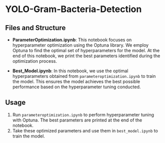 # YOLO-Gram-Bacteria-Detection


## Files and Structure

- **ParameterOptimization.ipynb**: This notebook focuses on hyperparameter optimization using the Optuna library. We employ Optuna to find the optimal set of hyperparameters for the model. At the end of this notebook, we print the best parameters identified during the optimization process.

- **Best_Model.ipynb**: In this notebook, we use the optimal hyperparameters obtained from `parameteroptimization.ipynb` to train the model. This ensures the model achieves the best possible performance based on the hyperparameter tuning conducted.

## Usage

1. Run `parameteroptimization.ipynb` to perform hyperparameter tuning with Optuna. The best parameters are printed at the end of the notebook.
2. Take these optimized parameters and use them in `best_model.ipynb` to train the model.
